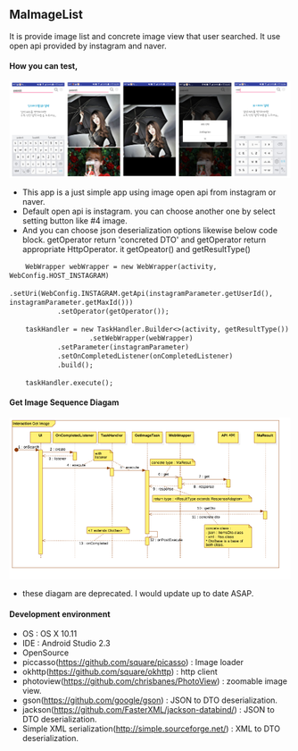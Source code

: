 ## MaImageList
It is provide image list and concrete image view that user searched. It use open api provided by instagram and naver. 
 
#### How you can test,
![Alt text](/screenShot.png)
+ This app is a just simple app using image open api from instagram or naver.
+ Default open api is instagram. you can choose another one by select setting button like #4 image.
+ And you can choose json deserialization options likewise below code block. getOperator return 'concreted DTO' and getOperator return appropriate HttpOperator. it getOpeator() and getResultType() 
```
    WebWrapper webWrapper = new WebWrapper(activity, WebConfig.HOST_INSTAGRAM)
            .setUri(WebConfig.INSTAGRAM.getApi(instagramParameter.getUserId(), instagramParameter.getMaxId()))
            .setOperator(getOperator());

    taskHandler = new TaskHandler.Builder<>(activity, getResultType())
                    .setWebWrapper(webWrapper)
            .setParameter(instagramParameter)
            .setOnCompletedListener(onCompletedListener)
            .build();

    taskHandler.execute();
``` 

#### Get Image Sequence Diagam
![Alt text](/getImage.png)
+ these diagam are deprecated. I would update up to date ASAP. 

#### Development environment
+ OS : OS X 10.11
+ IDE : Android Studio 2.3
+ OpenSource
 + piccasso(https://github.com/square/picasso) : Image loader
 + okhttp(https://github.com/square/okhttp) : http client
 + photoview(https://github.com/chrisbanes/PhotoView) : zoomable image view.
 + gson(https://github.com/google/gson) : JSON to DTO deserialization.
 + jackson(https://github.com/FasterXML/jackson-databind/) : JSON to DTO deserialization.
 + Simple XML serialization(http://simple.sourceforge.net/) : XML to DTO deserialization.
